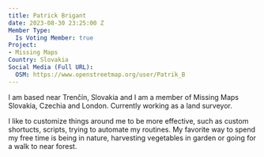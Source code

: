 ```yaml
---
title: Patrick Brigant
date: 2023-08-30 23:25:00 Z
Member Type:
  Is Voting Member: true
Project:
- Missing Maps
Country: Slovakia
Social Media (Full URL):
  OSM: https://www.openstreetmap.org/user/Patrik_B
---
```


I am based near Trenčín, Slovakia and I am  a member of Missing Maps Slovakia, Czechia and London. Currently working as a land surveyor.

I like to customize things around me to be more effective, such as custom shortucts, scripts, trying to automate my routines. My favorite way to spend my free time is being in nature, harvesting vegetables in garden or going for a walk to near forest.
